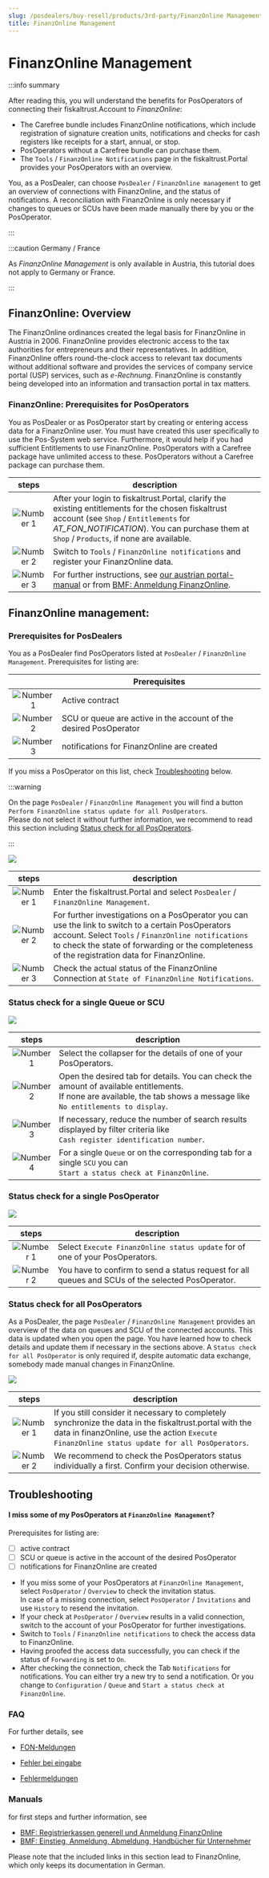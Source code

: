 ```yaml
---
slug: /posdealers/buy-resell/products/3rd-party/FinanzOnline Management
title: FinanzOnline Management
---
```

# FinanzOnline Management

:::info summary

After reading this, you will understand the benefits for PosOperators of connecting their fiskaltrust.Account to _FinanzOnline_:
* The Carefree bundle includes FinanzOnline notifications, which include registration of signature creation units, notifications and checks for cash registers like receipts for a start, annual, or stop. 
* PosOperators without a Carefree bundle can purchase them. 
* The `Tools` / `FinanzOnline Notifications` page in the fiskaltrust.Portal provides your PosOperators with an overview.

You, as a PosDealer, can choose `PosDealer` / `FinanzOnline management` to get an overview of connections with FinanzOnline,  and the status of notifications.
 A reconciliation with FinanzOnline is only necessary if changes to queues or SCUs have been made manually there by you or the PosOperator. 

:::

:::caution Germany / France

As _FinanzOnline Management_ is only available in Austria, this tutorial does not apply to Germany or France.

:::

## FinanzOnline: Overview

The FinanzOnline ordinances created the legal basis for FinanzOnline in Austria in 2006.
FinanzOnline provides electronic access to the tax authorities for entrepreneurs and their representatives. In addition, FinanzOnline offers round-the-clock access to relevant tax documents without additional software and provides the services of company service portal (USP) services, such as _e-Rechnung_.
FinanzOnline is constantly being developed into an information and transaction portal in tax matters.

### FinanzOnline: Prerequisites for PosOperators

You as PosDealer or as PosOperator start by creating or entering access data for a FinanzOnline user. You must have created this user specifically to use the Pos-System web service. Furthermore, it would help if you had sufficient Entitlements to use FinanzOnline. PosOperators with a Carefree package have unlimited access to these. PosOperators without a Carefree package can purchase them.


| steps | description                                                                                                                |
|:----------------------:|-------------------------------------------------------------------------------------------------------------------------------------|
|![Number 1](../../../images/numbers/circle-1o.png) |After your login to fiskaltrust.Portal, clarify the existing entitlements for the chosen fiskaltrust account (see `Shop` / `Entitlements` for _AT_FON_NOTIFICATION_). You can purchase them at  `Shop` / `Products`, if none are available.  |
|![Number 2](../../../images/numbers/circle-2o.png) |Switch to `Tools` / `FinanzOnline notifications` and register your FinanzOnline data.  |
|![Number 3](../../../images/numbers/circle-3o.png) |For further instructions, see [our austrian portal-manual](https://docs.fiskaltrust.cloud/de/docs/portal-manual/austria/fiscalization#enter-and-check-the-finanzonline-access-data-of-the-posoperator) or from [BMF: Anmeldung FinanzOnline](https://finanzonline.bmf.gv.at/eLearning/BMF_Handbuch_Registrierkassen.pdf).  |

## FinanzOnline management: 

### Prerequisites for PosDealers 

You as a PosDealer find PosOperators listed at `PosDealer` / `FinanzOnline Management`. 
Prerequisites for listing are:

|  | Prerequisites                                                                                                                |
|:----------------------:|-------------------------------------------------------------------------------------------------------------------------------------|
|![Number 1](../../../images/numbers/circle-1o.png) |Active contract  |
|![Number 2](../../../images/numbers/circle-2o.png) |SCU or queue are active in the account of the desired PosOperator  |
|![Number 3](../../../images/numbers/circle-3o.png) |notifications for FinanzOnline are created  |

If you miss a PosOperator on this list, check [Troubleshooting](#troubleshooting) below. 


:::warning

On the page `PosDealer` / `FinanzOnline Management` you will find a button `Perform FinanzOnline status update for all PosOperators`. </br>
Please do not select it without further information, we recommend to read this section including [Status check for all PosOperators](#status-check-for-all-posoperators).

:::


![](../../../buy-resell/images/FON-Management-1.png)


| steps | description                                                                                                                |
|:----------------------:|-------------------------------------------------------------------------------------------------------------------------------------|
|![Number 1](../../../images/numbers/circle-1o.png) |Enter the fiskaltrust.Portal and select `PosDealer` / `FinanzOnline Management`.  |
|![Number 2](../../../images/numbers/circle-2o.png) |For further investigations on a PosOperator you can use the link to switch to a certain PosOperators account. Select `Tools` / `FinanzOnline notifications` to check the state of forwarding or the completeness of the registration data for FinanzOnline.  |
|![Number 3](../../../images/numbers/circle-3o.png) |Check the actual status of the FinanzOnline Connection at `State of FinanzOnline Notifications`.  |

### Status check for a single Queue or SCU

![](../../../buy-resell/images/FON-Management-2.png)

| steps | description                                                                                                                |
|:----------------------:|-------------------------------------------------------------------------------------------------------------------------------------|
|![Number 1](../../../images/numbers/circle-1o.png) |Select the collapser for the details of one of your PosOperators.|
|![Number 2](../../../images/numbers/circle-2o.png) |Open the desired tab for details. You can check the amount of available entitlements. </br>If none are available, the tab shows a message like `No entitlements to display`.|
|![Number 3](../../../images/numbers/circle-3o.png) |If necessary, reduce the number of search results displayed by filter criteria like </br>`Cash register identification number`.|
|![Number 4](../../../images/numbers/circle-4o.png) |For a single `Queue` or on the corresponding tab for a single `SCU` you can </br>`Start a status check at FinanzOnline`.|


### Status check for a single PosOperator

![](../../../buy-resell/images/FON-Management-3.png)

| steps | description                                                                                                                |
|:----------------------:|-------------------------------------------------------------------------------------------------------------------------------------|
|![Number 1](../../../images/numbers/circle-1o.png) |Select `Execute FinanzOnline status update` for of one of your PosOperators. |
|![Number 2](../../../images/numbers/circle-2o.png) |You have to confirm to send a status request for all queues and SCUs of the selected PosOperator.  |

### Status check for all PosOperators

 As a PosDealer, the page `PosDealer` / `FinanzOnline Management` provides an overview of the data on queues and SCU of the connected accounts. This data is updated when you open the page. You have learned how to check details and update them if necessary in the sections above. A `Status check for all PosOperator` is only required if, despite automatic data exchange, somebody made manual changes in FinanzOnline.


![](../../../buy-resell/images/FON-Management-4.png)

| steps | description                                                                                                                |
|:----------------------:|-------------------------------------------------------------------------------------------------------------------------------------|
|![Number 1](../../../images/numbers/circle-1o.png) |If you still consider it necessary to completely synchronize the data in the fiskaltrust.portal with the data in finanzOnline, use the action `Execute FinanzOnline status update for all PosOperators`. |
|![Number 2](../../../images/numbers/circle-2o.png) |We recommend to check the PosOperators status individually a first. Confirm your decision otherwise.  |

## Troubleshooting


#### I miss some of my PosOperators at `FinanzOnline Management`?


Prerequisites for listing are:

- [ ] active contract
- [ ] SCU or queue is active in the account of the desired PosOperator
- [ ] notifications for FinanzOnline are created

* If you miss some of your PosOperators at `FinanzOnline Management`, select `PosOperator` / `Overview` to check the invitation status. </br>In case of a missing connection, select `PosOperator` / `Invitations` and use `History` to resend the invitation.
* If your check at `PosOperator` / `Overview` results in a valid connection, switch to the account of your PosOperator for further investigations.
* Switch to `Tools` / `FinanzOnline notifications` to check the access data to FinanzOnline.
* Having proofed the access data successfully, you can check if the status of `Forwarding` is set to `On`.
* After checking the connection, check the Tab `Notifications` for notifications. You can either try a new try to send a notification. Or you change to `Configuration` / `Queue` and `Start a status check at FinanzOnline`. 

### FAQ

For further details, see
* [FON-Meldungen](https://docs.fiskaltrust.cloud/de/docs/faq/austria#welche-probleme-k%C3%B6nnen-bei-fon-meldungen-f%C3%BCr-kassenbetreiber-auftreten)

* [Fehler bei eingabe](https://docs.fiskaltrust.cloud/de/docs/faq/austria#welche-h%C3%A4ufigen-fehler-gibt-es-bei-der-eingabe-der-finanzonline-zugangsdaten)

* [Fehlermeldungen](https://docs.fiskaltrust.cloud/de/docs/faq/austria#welche-fehlermeldungen-knnen-bei-der-automatisierten-kommunikation-mit-finanzonline-auftreten)

### Manuals

for first steps and further information, see 

* [BMF: Registrierkassen generell und Anmeldung FinanzOnline](https://finanzonline.bmf.gv.at/eLearning/BMF_Handbuch_Registrierkassen.pdf)
* [BMF: Einstieg, Anmeldung, Abmeldung, Handbücher für Unternehmer](https://www.bmf.gv.at/services/finanzonline/informationen-fuer-unternehmer-und-gemeinden.html)

Please note that the included links in this section lead to FinanzOnline, which only keeps its documentation in German.
